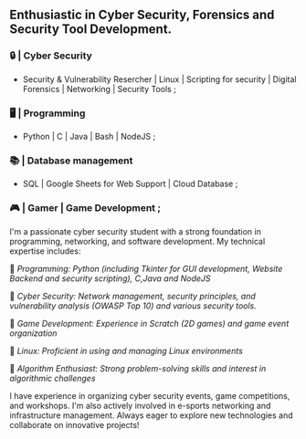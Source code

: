 
##  Enthusiastic in Cyber Security, Forensics and Security Tool Development.

### 🔒 | Cyber Security
 - Security & Vulnerability Resercher | Linux | Scripting for security | Digital Forensics | Networking | Security Tools ;

### 🖥️ | Programming
 - Python | C | Java | Bash | NodeJS ;

### 📚 | Database management  
- SQL | Google Sheets for Web Support | Cloud Database ;
 
### 🎮 | Gamer | Game Development ;

I'm a passionate cyber security student with a strong foundation in programming, networking, and software development. My technical expertise includes:

🔹 *Programming: Python (including Tkinter for GUI development, Website Backend and security scripting), C,Java and NodeJS*

🔹 *Cyber Security: Network management, security principles, and vulnerability analysis (OWASP Top 10) and various security tools.*

🔹 *Game Development: Experience in Scratch (2D games) and game event organization*

🔹 *Linux: Proficient in using and managing Linux environments*

🔹 *Algorithm Enthusiast: Strong problem-solving skills and interest in algorithmic challenges*

I have experience in organizing cyber security events, game competitions, and workshops. I'm also actively involved in e-sports networking and infrastructure management. Always eager to explore new technologies and collaborate on innovative projects!




<!---
Abhiram-ARS/Abhiram-ARS is a ✨ special ✨ repository because its `README.md` (this file) appears on your GitHub profile.
You can click the Preview link to take a look at your changes.
--->
